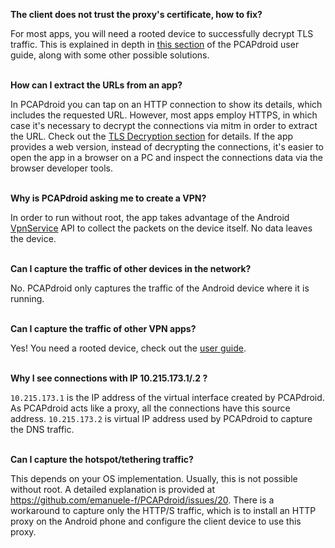 **The client does not trust the proxy's certificate, how to fix?**

For most apps, you will need a rooted device to successfully decrypt TLS traffic. This is explained in depth in [this section](https://emanuele-f.github.io/PCAPdroid/tls_decryption#34-caveats-and-possible-solutions) of the PCAPdroid user guide, along with some other possible solutions.
<br/><br/>

**How can I extract the URLs from an app?**

In PCAPdroid you can tap on an HTTP connection to show its details, which includes the requested URL. However, most apps employ HTTPS, in which case it's necessary to decrypt the connections via mitm in order to extract the URL. Check out the [TLS Decryption section](https://emanuele-f.github.io/PCAPdroid/tls_decryption) for details. If the app provides a web version, instead of decrypting the connections, it's easier to open the app in a browser on a PC and inspect the connections data via the browser developer tools.
<br/><br/>

**Why is PCAPdroid asking me to create a VPN?**

In order to run without root, the app takes advantage of the Android [VpnService](https://developer.android.com/reference/android/net/VpnService) API to collect the packets on the device itself. No data leaves the device.
<br/><br/>

**Can I capture the traffic of other devices in the network?**

No. PCAPdroid only captures the traffic of the Android device where it is running.
<br/><br/>

**Can I capture the traffic of other VPN apps?**

Yes! You need a rooted device, check out the [user guide](https://emanuele-f.github.io/PCAPdroid/advanced_features#44-root-capture).
<br/><br/>

**Why I see connections with IP 10.215.173.1/.2 ?**

`10.215.173.1` is the IP address of the virtual interface created by PCAPdroid. As PCAPdroid acts like a proxy, all the connections have this source address.
`10.215.173.2` is virtual IP address used by PCAPdroid to capture the DNS traffic.
<br/><br/>

**Can I capture the hotspot/tethering traffic?**

This depends on your OS implementation. Usually, this is not possible without root. A detailed explanation is provided at https://github.com/emanuele-f/PCAPdroid/issues/20. There is a workaround to capture only the HTTP/S traffic, which is to install an HTTP proxy on the Android phone and configure the client device to use this proxy.
<br/><br/>
